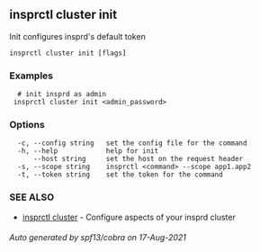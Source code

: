 ## insprctl cluster init

Init configures insprd's default token

```
insprctl cluster init [flags]
```

### Examples

```
  # init insprd as admin
 insprctl cluster init <admin_password>

```

### Options

```
  -c, --config string   set the config file for the command
  -h, --help            help for init
      --host string     set the host on the request header
  -s, --scope string    insprctl <command> --scope app1.app2
  -t, --token string    set the token for the command
```

### SEE ALSO

* [insprctl cluster](insprctl_cluster.md)	 - Configure aspects of your insprd cluster

###### Auto generated by spf13/cobra on 17-Aug-2021
